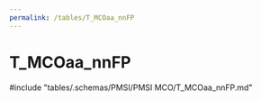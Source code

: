 ```yaml
---
permalink: /tables/T_MCOaa_nnFP
---
```

# T_MCOaa_nnFP
<!-- SPDX-License-Identifier: MPL-2.0 -->

<!-- ATTENTION : Ne pas supprimer ou modifier la ligne ci-dessous -->
#include "tables/.schemas/PMSI/PMSI MCO/T_MCOaa_nnFP.md"
<!-- ATTENTION : Ne pas supprimer ou modifier la ligne ci-dessus -->
